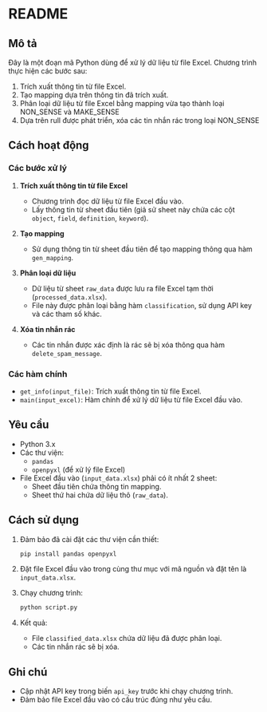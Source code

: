# README  
#####

## Mô tả  

Đây là một đoạn mã Python dùng để xử lý dữ liệu từ file Excel. Chương trình thực hiện các bước sau:  

1. Trích xuất thông tin từ file Excel.  
2. Tạo mapping dựa trên thông tin đã trích xuất.  
3. Phân loại dữ liệu từ file Excel bằng mapping vừa tạo thành loại NON_SENSE và MAKE_SENSE
4. Dựa trên rull được phát triển, xóa các tin nhắn rác trong loại NON_SENSE

## Cách hoạt động  

### Các bước xử lý  

1. **Trích xuất thông tin từ file Excel**  
    - Chương trình đọc dữ liệu từ file Excel đầu vào.  
    - Lấy thông tin từ sheet đầu tiên (giả sử sheet này chứa các cột `object`, `field`, `definition`, `keyword`).  

2. **Tạo mapping**  
    - Sử dụng thông tin từ sheet đầu tiên để tạo mapping thông qua hàm `gen_mapping`.  

3. **Phân loại dữ liệu**  
    - Dữ liệu từ sheet `raw_data` được lưu ra file Excel tạm thời (`processed_data.xlsx`).  
    - File này được phân loại bằng hàm `classification`, sử dụng API key và các tham số khác.  

4. **Xóa tin nhắn rác**  
    - Các tin nhắn được xác định là rác sẽ bị xóa thông qua hàm `delete_spam_message`.  

### Các hàm chính  

- `get_info(input_file)`: Trích xuất thông tin từ file Excel.  
- `main(input_excel)`: Hàm chính để xử lý dữ liệu từ file Excel đầu vào.  

## Yêu cầu  

- Python 3.x  
- Các thư viện:  
  - `pandas`  
  - `openpyxl` (để xử lý file Excel)  
- File Excel đầu vào (`input_data.xlsx`) phải có ít nhất 2 sheet:  
  - Sheet đầu tiên chứa thông tin mapping.  
  - Sheet thứ hai chứa dữ liệu thô (`raw_data`).  

## Cách sử dụng  

1. Đảm bảo đã cài đặt các thư viện cần thiết:  
    ```bash  
    pip install pandas openpyxl  
    ```  

2. Đặt file Excel đầu vào trong cùng thư mục với mã nguồn và đặt tên là `input_data.xlsx`.  

3. Chạy chương trình:  
    ```bash  
    python script.py  
    ```  

4. Kết quả:  
    - File `classified_data.xlsx` chứa dữ liệu đã được phân loại.  
    - Các tin nhắn rác sẽ bị xóa.  

## Ghi chú  

- Cập nhật API key trong biến `api_key` trước khi chạy chương trình.  
- Đảm bảo file Excel đầu vào có cấu trúc đúng như yêu cầu.  
